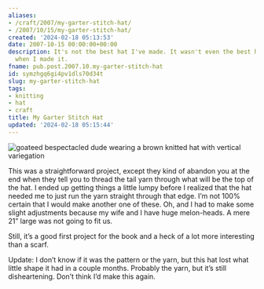 ```yaml
---
aliases:
- /craft/2007/my-garter-stitch-hat/
- /2007/10/15/my-garter-stitch-hat/
created: '2024-02-18 05:13:53'
date: 2007-10-15 00:00:00+00:00
description: It's not the best hat I've made. It wasn't even the best hat I'd made
  when I made it.
fname: pub.post.2007.10.my-garter-stitch-hat
id: symzhgq6gi4pv1dls70d34t
slug: my-garter-stitch-hat
tags:
- knitting
- hat
- craft
title: My Garter Stitch Hat
updated: '2024-02-18 05:15:44'
---
```


![goateed bespectacled dude wearing a brown knitted hat with vertical variegation](assets/img/2007/cover-2007-10-15.jpg)

This was a straightforward project, except they kind of abandon you at the end when they tell you to thread the tail yarn through what will be the top of the hat. I ended up getting things a little lumpy before I realized that the hat needed me to just run the yarn straight through that edge. I’m not 100% certain that I would make another one of these. Oh, and I had to make some slight adjustments because my wife and I have huge melon-heads. A mere 21” large was not going to fit us.

Still, it’s a good first project for the book and a heck of a lot more interesting than a scarf.

Update: I don’t know if it was the pattern or the yarn, but this hat lost what little shape it had in a couple months. Probably the yarn, but it’s still disheartening. Don’t think I’d make this again.